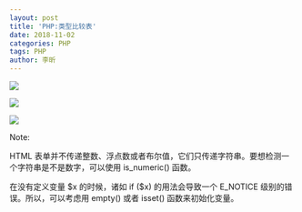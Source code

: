 ```yaml
---
layout: post
title: 'PHP:类型比较表'
date: 2018-11-02
categories: PHP
tags: PHP
author: 李昕
---
```


![](https://lixin.blog/assets/post_img/php_type_img_1.png)

![](https://lixin.blog/assets/post_img/php_type_img_2.png)

![](https://lixin.blog/assets/post_img/php_type_img_3.png)

Note:

HTML 表单并不传递整数、浮点数或者布尔值，它们只传递字符串。要想检测一个字符串是不是数字，可以使用 is_numeric() 函数。


在没有定义变量 \$x 的时候，诸如 if (\$x) 的用法会导致一个 E_NOTICE 级别的错误。所以，可以考虑用 empty() 或者 isset() 函数来初始化变量。

